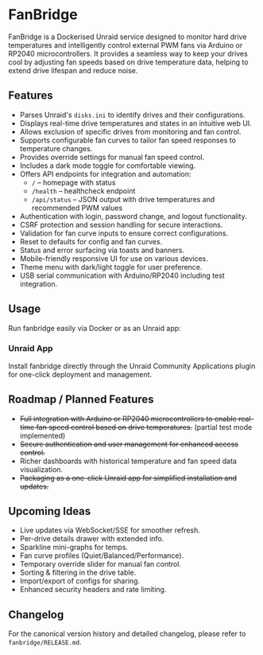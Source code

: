 # FanBridge

FanBridge is a Dockerised Unraid service designed to monitor hard drive temperatures and intelligently control external PWM fans via Arduino or RP2040 microcontrollers. It provides a seamless way to keep your drives cool by adjusting fan speeds based on drive temperature data, helping to extend drive lifespan and reduce noise.

## Features

- Parses Unraid's `disks.ini` to identify drives and their configurations.
- Displays real-time drive temperatures and states in an intuitive web UI.
- Allows exclusion of specific drives from monitoring and fan control.
- Supports configurable fan curves to tailor fan speed responses to temperature changes.
- Provides override settings for manual fan speed control.
- Includes a dark mode toggle for comfortable viewing.
- Offers API endpoints for integration and automation:
  - `/` – homepage with status
  - `/health` – healthcheck endpoint
  - `/api/status` – JSON output with drive temperatures and recommended PWM values
- Authentication with login, password change, and logout functionality.
- CSRF protection and session handling for secure interactions.
- Validation for fan curve inputs to ensure correct configurations.
- Reset to defaults for config and fan curves.
- Status and error surfacing via toasts and banners.
- Mobile-friendly responsive UI for use on various devices.
- Theme menu with dark/light toggle for user preference.
- USB serial communication with Arduino/RP2040 including test integration.

## Usage

Run fanbridge easily via Docker or as an Unraid app:


### Unraid App

Install fanbridge directly through the Unraid Community Applications plugin for one-click deployment and management.


## Roadmap / Planned Features

- ~~Full integration with Arduino or RP2040 microcontrollers to enable real-time fan speed control based on drive temperatures.~~ (partial test mode implemented)
- ~~Secure authentication and user management for enhanced access control.~~
- Richer dashboards with historical temperature and fan speed data visualization.
- ~~Packaging as a one-click Unraid app for simplified installation and updates.~~

## Upcoming Ideas

- Live updates via WebSocket/SSE for smoother refresh.
- Per-drive details drawer with extended info.
- Sparkline mini-graphs for temps.
- Fan curve profiles (Quiet/Balanced/Performance).
- Temporary override slider for manual fan control.
- Sorting & filtering in the drive table.
- Import/export of configs for sharing.
- Enhanced security headers and rate limiting.

## Changelog

For the canonical version history and detailed changelog, please refer to `fanbridge/RELEASE.md`.
